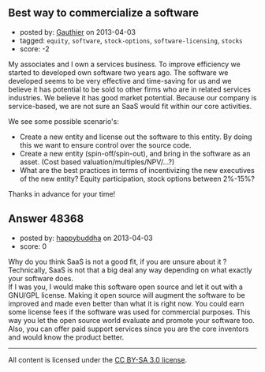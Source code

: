 ## Best way to commercialize a software

- posted by: [Gauthier](https://stackexchange.com/users/-1/25743-gauthier) on 2013-04-03
- tagged: `equity`, `software`, `stock-options`, `software-licensing`, `stocks`
- score: -2

My associates and I own a services business. To improve efficiency we started to developed own software two years ago. The software we developed seems to be very effective and time-saving for us and we believe it has potential to be sold to other firms who are in related services industries. We believe it has good market potential. Because our company is service-based, we are not sure an SaaS would fit within our core activities. 

We see some possible scenario's: 

- Create a new entity and license out the software to this entity. By doing this we want to ensure control over the source code.
- Create a new entity (spin-off/spin-out), and bring in the software as an asset. (Cost based valuation/multiples/NPV/...?)
- What are the best practices in terms of incentivizing the new executives of the new entity? Equity participation, stock options between 2%-15%?

Thanks in advance for your time! 





## Answer 48368

- posted by: [happybuddha](https://stackexchange.com/users/-1/25346-happybuddha) on 2013-04-03
- score: 0

Why do you think SaaS is not a good fit, if you are unsure about it ? Technically, SaaS is not that a big deal any way depending on what exactly your software does.<br/>
If I was you, I would make this software open source and let it out with a GNU/GPL license. Making it open source will augment the software to be improved and made even better than what it is right now. You could earn some license fees if the software was used for commercial purposes. This way you let the open source world evaluate and promote your software too. Also, you can offer paid support services since you are the core inventors and would know the product better. <br/>



---

All content is licensed under the [CC BY-SA 3.0 license](https://creativecommons.org/licenses/by-sa/3.0/).
